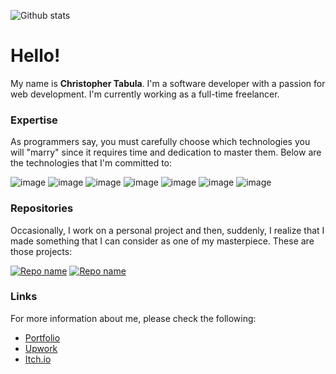 ![Github stats](https://github-readme-stats.vercel.app/api?username=netervati&theme=nightowl&show_icons=true&count_private=true)
# Hello!
My name is **Christopher Tabula**. I'm a software developer with a passion for web development. I'm currently working as a full-time freelancer.

### Expertise
As programmers say, you must carefully choose which technologies you will "marry" since it requires time and dedication to master them. Below are the technologies that I'm committed to:

![image](https://img.shields.io/badge/HTML5-E34F26?style=for-the-badge&logo=html5&logoColor=white) ![image](https://img.shields.io/badge/Bootstrap-563D7C?style=for-the-badge&logo=bootstrap&logoColor=white) ![image](https://img.shields.io/badge/Django-092E20?style=for-the-badge&logo=django&logoColor=green) ![image](https://img.shields.io/badge/Flask-000000?style=for-the-badge&logo=flask&logoColor=white) ![image](https://img.shields.io/badge/MySQL-005C84?style=for-the-badge&logo=mysql&logoColor=white) ![image](https://img.shields.io/badge/jQuery-0769AD?style=for-the-badge&logo=jquery&logoColor=white) ![image](https://img.shields.io/badge/Heroku-430098?style=for-the-badge&logo=heroku&logoColor=white)

### Repositories
Occasionally, I work on a personal project and then, suddenly, I realize that I made something that I can consider as one of my masterpiece. These are those projects:

[![Repo name](https://github-readme-stats.vercel.app/api/pin/?username=netervati&repo=tofix&theme=blueberry)](https://github.com/netervati/tofix)
[![Repo name](https://github-readme-stats.vercel.app/api/pin/?username=netervati&repo=space-distortion&theme=blueberry)](https://github.com/netervati/space-distortion)

### Links
For more information about me, please check the following:
- [Portfolio](https://netervati.pythonanywhere.com/)
- [Upwork](https://www.upwork.com/nx/find-work/best-matches)
- [Itch.io](https://netervati.itch.io/)
